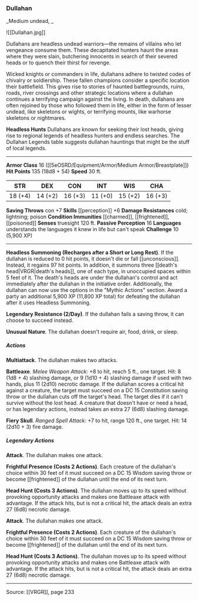 ### Dullahan
_Medium undead, _

![[Dullahan.jpg]]

Dullahans are headless undead warriors—the remains of villains who let vengeance consume them. These decapitated hunters haunt the areas where they were slain, butchering innocents in search of their severed heads or to quench their thirst for revenge.

Wicked knights or commanders in life, dullahans adhere to twisted codes of chivalry or soldiership. These fallen champions consider a specific location their battlefield. This gives rise to stories of haunted battlegrounds, ruins, roads, river crossings and other strategic locations where a dullahan continues a terrifying campaign against the living. In death, dullahans are often rejoined by those who followed them in life, either in the form of lesser undead, like skeletons or wights, or terrifying mounts, like warhorse skeletons or nightmares.


**Headless Hunts** Dullahans are known for seeking their lost heads, giving rise to regional legends of headless hunters and endless searches. The Dullahan Legends table suggests dullahan hauntings that might be the stuff of local legends.







---

**Armor Class** 16 ([[5eOSRD/Equipment/Armor/Medium Armor/Breastplate]])
**Hit Points** 135 (18d8 + 54)
**Speed** 30 ft.

| STR     | DEX     | CON     | INT     | WIS     | CHA     |
|---------|---------|---------|---------|---------|---------|
| 18 (+4) | 14 (+2) | 16 (+3) | 11 (+0) | 15 (+2) | 16 (+3) |

**Saving Throws** con +7
**Skills** [[perception]] +6
**Damage Resistances** cold; lightning; poison
**Condition Immunities** [[charmed]], [[frightened]], [[poisoned]]
**Senses** truesight 120 ft.
**Passive Perception** 16
**Languages** understands the languages it knew in life but can't speak
**Challenge** 10 (5,900 XP)

---

**Headless Summoning (Recharges after a Short or Long Rest)**. If the dullahan is reduced to 0 hit points, it doesn't die or fall [[unconscious]]. Instead, it regains 97 hit points. In addition, it summons three [[death's head|VRGR|death's heads]], one of each type, in unoccupied spaces within 5 feet of it. The death's heads are under the dullahan's control and act immediately after the dullahan in the initiative order. Additionally, the dullahan can now use the options in the "Mythic Actions" section. Award a party an additional 5,900 XP (11,800 XP total) for defeating the dullahan after it uses Headless Summoning.

**Legendary Resistance (2/Day)**. If the dullahan fails a saving throw, it can choose to succeed instead.

**Unusual Nature**. The dullahan doesn't require air, food, drink, or sleep.

##### Actions
**Multiattack**. The dullahan makes two attacks.

**Battleaxe**. _Melee Weapon Attack:_ +8 to hit, reach 5 ft., one target. Hit: 8 (1d8 + 4) slashing damage, or 9 (1d10 + 4) slashing damage if used with two hands, plus 11 (2d10) necrotic damage. If the dullahan scores a critical hit against a creature, the target must succeed on a DC 15 Constitution saving throw or the dullahan cuts off the target's head. The target dies if it can't survive without the lost head. A creature that doesn't have or need a head, or has legendary actions, instead takes an extra 27 (6d8) slashing damage.

**Fiery Skull**. _Ranged Spell Attack:_ +7 to hit, range 120 ft., one target. Hit: 14 (2d10 + 3) fire damage.

##### Legendary Actions
**Attack**. The dullahan makes one attack.

**Frightful Presence (Costs 2 Actions)**. Each creature of the dullahan's choice within 30 feet of it must succeed on a DC 15 Wisdom saving throw or become [[frightened]] of the dullahan until the end of its next turn.

**Head Hunt (Costs 3 Actions)**. The dullahan moves up to its speed without provoking opportunity attacks and makes one Battleaxe attack with advantage. If the attack hits, but is not a critical hit, the attack deals an extra 27 (6d8) necrotic damage.

**Attack**. The dullahan makes one attack.

**Frightful Presence (Costs 2 Actions)**. Each creature of the dullahan's choice within 30 feet of it must succeed on a DC 15 Wisdom saving throw or become [[frightened]] of the dullahan until the end of its next turn.

**Head Hunt (Costs 3 Actions)**. The dullahan moves up to its speed without provoking opportunity attacks and makes one Battleaxe attack with advantage. If the attack hits, but is not a critical hit, the attack deals an extra 27 (6d8) necrotic damage.


---

Source: [[VRGR]], page 233